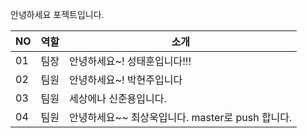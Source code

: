 안녕하세요 포젝트입니다.

|NO|역할|소개|
|-|-|-|
|01|팀장|안녕하세요~! 성태훈입니다!!!|
|02|팀원|안녕하세요~! 박현주입니다|
|03|팀원|세상에나 신준용입니다.|
|04|팀원|안녕하세요~~ 최상욱입니다. master로 push 합니다. |
